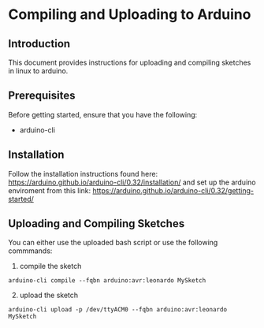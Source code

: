 # Compiling and Uploading to Arduino

## Introduction

This document provides instructions for uploading and compiling sketches in linux to arduino.

## Prerequisites

Before getting started, ensure that you have the following:

- arduino-cli

## Installation

Follow the installation instructions found here: https://arduino.github.io/arduino-cli/0.32/installation/ and set up the arduino enviroment 
from this link: https://arduino.github.io/arduino-cli/0.32/getting-started/

## Uploading and Compiling Sketches

You can either use the uploaded bash script or use the following commmands:

1. compile the sketch
```
arduino-cli compile --fqbn arduino:avr:leonardo MySketch
```
2. upload the sketch
```
arduino-cli upload -p /dev/ttyACM0 --fqbn arduino:avr:leonardo MySketch
```
